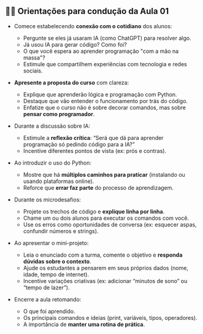 ## 👨‍🏫 Orientações para condução da Aula 01

- Comece estabelecendo **conexão com o cotidiano** dos alunos:
  - Pergunte se eles já usaram IA (como ChatGPT) para resolver algo.
  - Já usou IA para gerar código? Como foi?
  - O que você espera ao aprender programação "com a mão na massa"?
  - Estimule que compartilhem experiências com tecnologia e redes sociais.

- **Apresente a proposta do curso** com clareza:
  - Explique que aprenderão lógica e programação com Python.
  - Destaque que vão entender o funcionamento por trás do código.
  - Enfatize que o curso não é sobre decorar comandos, mas sobre **pensar como programador**.

- Durante a discussão sobre IA:
  - Estimule a **reflexão crítica**: “Será que dá para aprender programação só pedindo código para a IA?”
  - Incentive diferentes pontos de vista (ex: prós e contras).

- Ao introduzir o uso do Python:
  - Mostre que há **múltiplos caminhos para praticar** (instalando ou usando plataformas online).
  - Reforce que **errar faz parte** do processo de aprendizagem.

- Durante os microdesafios:
  - Projete os trechos de código e **explique linha por linha**.
  - Chame um ou dois alunos para executar os comandos com você.
  - Use os erros como oportunidades de conversa (ex: esquecer aspas, confundir números e strings).

- Ao apresentar o mini-projeto:
  - Leia o enunciado com a turma, comente o objetivo e **responda dúvidas sobre o contexto**.
  - Ajude os estudantes a pensarem em seus próprios dados (nome, idade, tempo de internet).
  - Incentive variações criativas (ex: adicionar “minutos de sono” ou “tempo de lazer”).

- Encerre a aula retomando:
  - O que foi aprendido.
  - Os principais comandos e ideias (print, variáveis, tipos, operadores).
  - A importância de **manter uma rotina de prática**.

